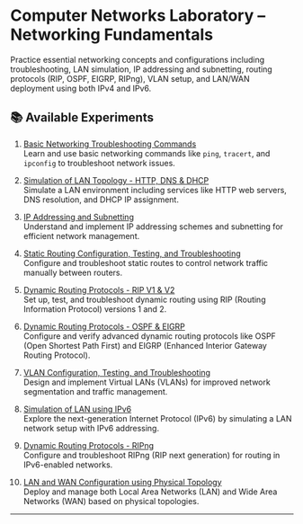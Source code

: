 # Computer Networks Laboratory – Networking Fundamentals

Practice essential networking concepts and configurations including troubleshooting, LAN simulation, IP addressing and subnetting, routing protocols (RIP, OSPF, EIGRP, RIPng), VLAN setup, and LAN/WAN deployment using both IPv4 and IPv6.

## 📚 Available Experiments

1. [Basic Networking Troubleshooting Commands](./expt_1.md)  
   Learn and use basic networking commands like `ping`, `tracert`, and `ipconfig` to troubleshoot network issues.

2. [Simulation of LAN Topology - HTTP, DNS & DHCP](./expt_2.md)  
   Simulate a LAN environment including services like HTTP web servers, DNS resolution, and DHCP IP assignment.

3. [IP Addressing and Subnetting](./expt_3.md)  
   Understand and implement IP addressing schemes and subnetting for efficient network management.

4. [Static Routing Configuration, Testing, and Troubleshooting](./expt_4.md)  
   Configure and troubleshoot static routes to control network traffic manually between routers.

5. [Dynamic Routing Protocols - RIP V1 & V2](./expt_5.md)  
   Set up, test, and troubleshoot dynamic routing using RIP (Routing Information Protocol) versions 1 and 2.

6. [Dynamic Routing Protocols - OSPF & EIGRP](./expt_6.md)  
   Configure and verify advanced dynamic routing protocols like OSPF (Open Shortest Path First) and EIGRP (Enhanced Interior Gateway Routing Protocol).

7. [VLAN Configuration, Testing, and Troubleshooting](./expt_7.md)  
   Design and implement Virtual LANs (VLANs) for improved network segmentation and traffic management.

8. [Simulation of LAN using IPv6](./EX-8/README.md)  
   Explore the next-generation Internet Protocol (IPv6) by simulating a LAN network setup with IPv6 addressing.

9. [Dynamic Routing Protocols - RIPng](./EX-9/README.md)  
   Configure and troubleshoot RIPng (RIP next generation) for routing in IPv6-enabled networks.

10. [LAN and WAN Configuration using Physical Topology](./EX-10/README.md)  
    Deploy and manage both Local Area Networks (LAN) and Wide Area Networks (WAN) based on physical topologies.

---